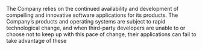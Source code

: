 The  Company  relies  on  the  continued  availability  and  development  of  compelling  and  innovative  software  applications  for  its
products.  The  Company’s  products  and  operating  systems  are  subject  to  rapid  technological  change,  and  when  third-party
developers are unable to or choose not to keep up with this pace of change, their applications can fail to take advantage of these